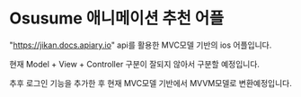 # Osusume 애니메이션 추천 어플
"https://jikan.docs.apiary.io" api를 활용한 MVC모델 기반의 ios 어플입니다.

현재 Model + View + Controller 구분이 잘되지 않아서 구분할 예정입니다.

추후 로그인 기능을 추가한 후 현재 MVC모델 기반에서 MVVM모델로 변환예정입니다.
